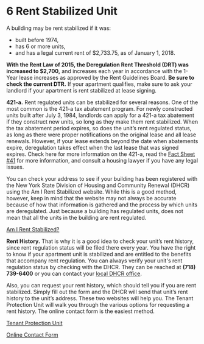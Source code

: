 # 6 Rent Stabilized Unit
A building may be rent stabilized if it was:

- built before 1974,
- has 6 or more units,
- and has a legal current rent of $2,733.75, as of January 1, 2018.

**With the Rent Law of 2015, the Deregulation Rent Threshold (DRT) was increased to $2,700,** and increases each year in accordance with the 1-Year lease increases as approved by the Rent Guidelines Board. **Be sure to check the current DTR.** If your apartment qualifies, make sure to ask your landlord if your apartment is rent stabilized at lease signing. 

**421-a.** Rent regulated units can be stabilized for several reasons. One of the most common is the 421-a tax abatement program. For newly constructed units built after July 3, 1984, landlords can apply for a 421-a tax abatement if they construct new units, so long as they make them rent stabilized. When the tax abatement period expires, so does the unit’s rent regulated status, as long as there were proper notifications on the original lease and all lease renewals. However, if your lease extends beyond the date when abatements expire, deregulation takes effect when the last lease that was signed expires. Check here for more information on the 421-a, read the [Fact Sheet #41](http://www.nyshcr.org/Rent/FactSheets/orafac41.pdf) for more information, and consult a housing lawyer if you have any legal issues.  


You can check your address to see if your building has been registered with the New York State Division of Housing and Community Renewal (DHCR) using the Am I Rent Stabilized website. While this is a good method, however, keep in mind that the website may not always be accurate because of how that information is gathered and the process by which units are deregulated. Just because a building has regulated units, does not mean that all the units in the building are rent regulated. 

[Am I Rent Stabilized?](https://amirentstabilized.com)

**Rent History.** That is why it is a good idea to check your unit’s rent history, since rent regulation status will be filed there every year. You have the right to know if your apartment unit is stabilized and are entitled to the benefits that accompany rent regulation. You can always verify your unit's rent regulation status by checking with the DHCR. They can be reached at **(718) 739-6400** or you can contact your [local DHCR office](http://www.nyshcr.org/AboutUs/ContactUs.htm). 

Also, you can request your rent history, which should tell you if you are rent stabilized. Simply fill out the form and the DHCR will send that unit’s rent history to the unit’s address. These two websites will help you. The Tenant Protection Unit will walk you through the various options for requesting a rent history. The online contact form is the easiest method. 

[Tenant Protection Unit](http://www.nyshcr.org/rent/tenantresources.htm)

[Online Contact Form](https://portal.hcr.ny.gov/app/ask)
